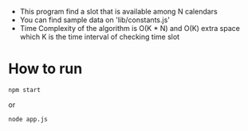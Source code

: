 
- This program find a slot that is available among N calendars
- You can find sample data on 'lib/constants.js'
- Time Complexity of the algorithm is O(K * N) and O(K) extra space
    which K is the time interval of checking time slot

# How to run

```
npm start
```

or

```
node app.js
```